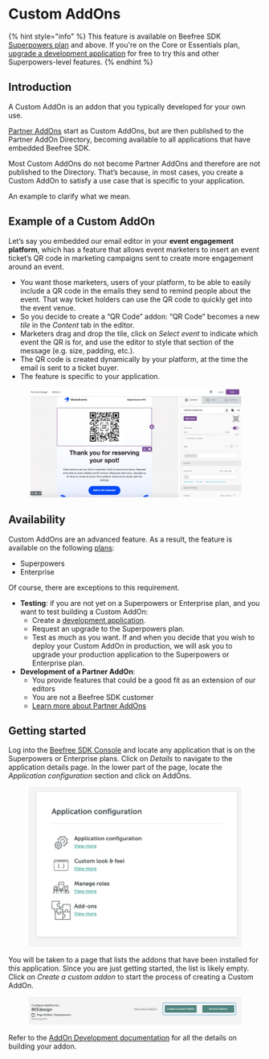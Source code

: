 # Custom AddOns

{% hint style="info" %}
This feature is available on Beefree SDK [Superpowers plan](https://dam.beefree.io/pluginpricing) and above. If you're on the Core or Essentials plan, [upgrade a development application](../../getting-started/development-applications.md) for free to try this and other Superpowers-level features.
{% endhint %}

## Introduction <a href="#introduction" id="introduction"></a>

A Custom AddOn is an addon that you typically developed for your own use.

[Partner AddOns](../partner-addons/) start as Custom AddOns, but are then published to the Partner AddOn Directory, becoming available to all applications that have embedded Beefree SDK.

Most Custom AddOns do not become Partner AddOns and therefore are not published to the Directory. That’s because, in most cases, you create a Custom AddOn to satisfy a use case that is specific to your application.

An example to clarify what we mean.

## Example of a Custom AddOn <a href="#example-of-a-custom-addon" id="example-of-a-custom-addon"></a>

Let’s say you embedded our email editor in your **event engagement platform**, which has a feature that allows event marketers to insert an event ticket’s QR code in marketing campaigns sent to create more engagement around an event.

* You want those marketers, users of your platform, to be able to easily include a QR code in the emails they send to remind people about the event. That way ticket holders can use the QR code to quickly get into the event venue.
* So you decide to create a “QR Code” addon: “QR Code” becomes a new _tile_ in the _Content_ tab in the editor.
* Marketers drag and drop the tile, click on _Select event_ to indicate which event the QR is for, and use the editor to style that section of the message (e.g. size, padding, etc.).
* The QR code is created dynamically by your platform, at the time the email is sent to a ticket buyer.
* The feature is specific to your application.

<figure><img src="../../.gitbook/assets/QRcode_add2-1024x527 (2).jpg" alt=""><figcaption></figcaption></figure>

## Availability <a href="#availability" id="availability"></a>

Custom AddOns are an advanced feature. As a result, the feature is available on the following [plans](https://dam.beefree.io/pluginpricing):

* Superpowers
* Enterprise

Of course, there are exceptions to this requirement.

* **Testing**: if you are not yet on a Superpowers or Enterprise plan, and you want to test building a Custom AddOn:
  * Create a [development application](../../getting-started/development-applications.md).
  * Request an upgrade to the Superpowers plan.
  * Test as much as you want. If and when you decide that you wish to deploy your Custom AddOn in production, we will ask you to upgrade your production application to the Superpowers or Enterprise plan.
* **Development of a Partner AddOn**:
  * You provide features that could be a good fit as an extension of our editors
  * You are not a Beefree SDK customer
  * [Learn more about Partner AddOns](../partner-addons/)

## Getting started <a href="#getting-started" id="getting-started"></a>

Log into the [Beefree SDK Console](https://dam.beefree.io/devmain) and locate any application that is on the Superpowers or Enterprise plans. Click on _Details_ to navigate to the application details page. In the lower part of the page, locate the _Application configuration_ section and click on AddOns.

<figure><img src="../../.gitbook/assets/2bee-plugin-addons-create-details-icon-1024x766.png" alt=""><figcaption></figcaption></figure>

You will be taken to a page that lists the addons that have been installed for this application. Since you are just getting started, the list is likely empty. Click on _Create a custom addon_ to start the process of creating a Custom AddOn.

<figure><img src="../../.gitbook/assets/3Screenshot-2022-06-27-at-13.59.22.png" alt=""><figcaption></figcaption></figure>

Refer to the [AddOn Development documentation](addon-development.md) for all the details on building your addon.
